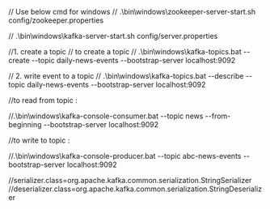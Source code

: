 
// Use below cmd for windows
// .\bin\windows\zookeeper-server-start.sh config/zookeeper.properties

// .\bin\windows\kafka-server-start.sh config/server.properties


//1. create a topic
 //  to create a topic
  // .\bin\windows\kafka-topics.bat --create --topic daily-news-events --bootstrap-server localhost:9092

//  2. write event to a topic
// .\bin\windows\kafka-topics.bat --describe --topic daily-news-events --bootstrap-server localhost:9092

//to read from topic :

//.\bin\windows\kafka-console-consumer.bat  --topic news --from-beginning --bootstrap-server localhost:9092

//to write to topic :

//.\bin\windows\kafka-console-producer.bat  --topic abc-news-events --bootstrap-server localhost:9092

//serializer.class=org.apache.kafka.common.serialization.StringSerializer
//deserializer.class=org.apache.kafka.common.serialization.StringDeserializer